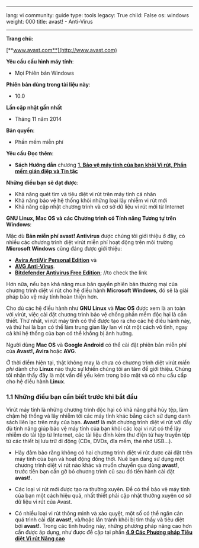 

---

lang: vi
community: guide
type: tools
legacy: True
child: False
os: windows
weight: 000
title: avast! - Anti-Virus

---

**Trang chủ:**

[**www.avast.com**](http://www.avast.com)

**Yêu cầu cấu hình máy tính**:

- Mọi Phiên bản Windows

**Phiên bản dùng trong tài liệu này**:

- 10.0

**Lần cập nhật gần nhất**

- Tháng 11 năm 2014

**Bản quyền**:

- Phần mềm miễn phí 
	
**Yêu cầu Đọc thêm**:

- **Sách Hướng dẫn** chương [**1. Bảo vệ máy tính của bạn khỏi Vi rút, Phần mềm gián điệp và Tin tặc**](/vi/chuong-1)

**Những điều bạn sẽ đạt được**:

- Khả năng quét tìm và tiêu diệt vi rút trên máy tính cá nhân
- Khả năng bảo vệ hệ thống khỏi những loại lây nhiễm vi rút mới
- Khả năng cập nhật chương trình và cơ sở dữ liệu vi rút mới từ Internet

**GNU Linux, Mac OS và các Chương trình có Tính năng Tương tự trên Windows**:

Mặc dù **Bản miễn phí avast! Antivirus** được chúng tôi giới thiệu ở đây, có nhiều các chương trình diệt virút miễn phí hoạt động trên môi trường **Microsoft Windows** cũng đáng được giới thiệu:

- [**Avira AntiVir Personal Edition**](http://www.free-av.com/) và
- [**AVG Anti-Virus**](http://free.avg.com/).
- [**Bitdefender Antivirus Free Edition**](http://free.avg.com/); //to check the link

Hơn nữa, nếu bạn khả năng mua bản quyền phiên bản thương mại của chương trình diệt vi rút cho hệ điều hành **Microsoft Windows**, đó sẽ là giải pháp bảo vệ máy tính hoàn thiện hơn.

Cho dù các hệ điều hành như **GNU Linux** và **Mac OS** được xem là an toàn với virút, việc cài đặt chương trình bảo vệ chống phần mềm độc hại là cần thiết. Thứ nhất, vi rút máy tính có thể được tạo ra cho các hệ điều hành này, và thứ hai là bạn có thể làm trung gian lây lan vi rút một cách vô tình, ngay cả khi hệ thống của bạn có thể không bị ảnh hưởng.

Người dùng **Mac OS** và **Google Android** có thể cài đặt phiên bản miễn phí của **Avast!, Avira** hoặc **AVG**.

Ở thời điểm hiện tại, thật không may là chưa có chương trình diệt virút *miễn phí* dành cho **Linux** nào thực sự khiến chúng tôi an tâm để giới thiệu.  Chúng tôi nhận thấy đây là một vấn đề yếu kém trong bảo mật và có nhu cầu cấp  cho hệ điều hành **Linux**.

### 1.1 Những điều bạn cần biết trước khi bắt đầu ###

Virút máy tính là những chương trình độc hại có khả năng phá hủy tệp, làm chậm hệ thống và lây nhiễm tới các máy tính khác bằng cách sử dụng danh sách liên lạc trên máy của bạn. **Avast!** là một chương trình diệt vi rút với đầy đủ tính năng giúp bảo vệ máy tính của bạn khỏi các loại vi rút có thể lây nhiễm do tải tệp từ Internet, các tài liệu đính kèm thư điện tử hay truyền tệp từ các thiết bị lưu trữ di động (CDs, DVDs, đĩa mềm, thẻ nhớ USB…).

- Hãy đảm bảo rằng không có hai chương trình diệt vi rút được cài đặt trên máy tính của bạn và hoạt động đồng thời. Nuế bạn đang sử dụng  một chương trình diệt vi rút nào khác và muốn chuyển qua dùng **avast!**, trước tiên bạn cần gỡ bỏ chương trình cũ sau đó tiến hành cài đặt **avast!**.

- Các loại vi rút mới được tạo ra thường xuyên. Để có thể bảo vệ máy tính của bạn một cách hiệu quả, nhất thiết phải cập nhật thường xuyên cơ sở dữ liệu vi rút của Avast.

- Có nhiều loại vi rút thông minh và xảo quyệt, một số có thể ngăn cản quá trình cài đặt **avast!**, và/hoặc lẩn tránh khỏi bị tìm thấy và tiêu diệt bởi **avast!**. Trong các tình huống này, những phương pháp nâng cao hơn cần được áp dụng, như được đề cập tại phần [**4.9 Các Phương pháp Tiêu diệt Vi rút Nâng cao**](/vi/avast_doiphovirut#4.9)

